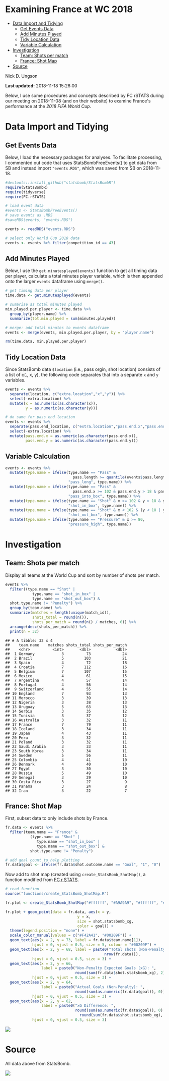 Examining France at WC 2018
================

-   [Data Import and Tidying](#data-import-and-tidying)
    -   [Get Events Data](#get-events-data)
    -   [Add Minutes Played](#add-minutes-played)
    -   [Tidy Location Data](#tidy-location-data)
    -   [Variable Calculation](#variable-calculation)
-   [Investigation](#investigation)
    -   [Team: Shots per match](#team-shots-per-match)
    -   [France: Shot Map](#france-shot-map)
-   [Source](#source)

Nick D. Ungson

**Last updated:** 2018-11-18 15:26:00

Below, I use some procedures and concepts described by FC rSTATS during our meeting on 2018-11-08 (and on their website) to examine France's performance at the *2018 FIFA World Cup*.

Data Import and Tidying
=======================

Get Events Data
---------------

Below, I load the necessary packages for analyses. To facilitate processing, I commented out code that uses StatsBombFreeEvents() to get data from SB and instead import `"events.RDS"`, which was saved from SB on 2018-11-18.

``` r
#devtools::install_github("statsbomb/StatsBombR")
require(StatsBombR)
require(tidyverse)
require(FC.rSTATS)

# load event data
#events <- StatsBombFreeEvents()
# save events as .RDS
#saveRDS(events, "events.RDS")

events <- readRDS("events.RDS")

# select only World Cup 2018 data
events <- events %>% filter(competition_id == 43)
```

Add Minutes Played
------------------

Below, I use the `get.minutesplayed(events)` function to get all timing data per player, calculate a total minutes player variable, which is then appended onto the larger `events` dataframe using `merge()`.

``` r
# get timing data per player
time.data <- get.minutesplayed(events)

# sumarise as total minutes played 
min.played.per.player <- time.data %>% 
  group_by(player.name) %>% 
  summarize(tot.min.played = sum(minutes.played))

# merge: add total minutes to events dataframe 
events <- merge(events, min.played.per.player, by = "player.name")

rm(time.data, min.played.per.player)
```

Tidy Location Data
------------------

Since StatsBomb data `$location` (i.e., pass orgin, shot location) consists of a list of c(., x, y), the following code separates that into a separate `x` and `y` variables.

``` r
events <- events %>% 
  separate(location, c("extra.location","x","y")) %>% 
  select(-extra.location) %>% 
  mutate(x = as.numeric(as.character(x)), 
         y = as.numeric(as.character(y)))

# do same for pass end location
events <- events %>% 
  separate(pass.end_location, c("extra.location","pass.end.x","pass.end.y")) %>% 
  select(-extra.location) %>% 
  mutate(pass.end.x = as.numeric(as.character(pass.end.x)), 
         pass.end.y = as.numeric(as.character(pass.end.y)))
```

Variable Calculation
--------------------

``` r
events <- events %>% 
  mutate(type.name = ifelse(type.name == "Pass" & 
                              pass.length >= quantile(events$pass.length, probs = c(0.95), na.rm = T), 
                            "pass_long", type.name)) %>% 
  mutate(type.name = ifelse(type.name == "Pass" & 
                              pass.end.x >= 102 & pass.end.y > 18 & pass.end.y < 62, 
                            "pass_into_box", type.name)) %>% 
  mutate(type.name = ifelse(type.name == "Shot" & x >= 102 & y > 18 & y < 62, 
                            "shot_in_box", type.name)) %>% 
  mutate(type.name = ifelse(type.name == "Shot" & x < 102 & (y < 18 | y > 62), 
                            "shot_out_box", type.name)) %>%
  mutate(type.name = ifelse(type.name == "Pressure" & x >= 80, 
                            "pressure_high", type.name))
```

Investigation
=============

Team: Shots per match
---------------------

Display all teams at the World Cup and sort by number of shots per match.

``` r
events %>% 
  filter((type.name == "Shot" | 
            type.name == "shot_in_box" | 
            type.name == "shot_out_box") & 
  shot.type.name != "Penalty") %>% 
  group_by(team.name) %>% 
  summarize(matches = length(unique(match_id)), 
            shots_total = round(n()), 
            shots_per_match = round(n() / matches, 0)) %>%
  arrange(desc(shots_per_match)) %>% 
  print(n = 32)
```

    ## # A tibble: 32 x 4
    ##    team.name    matches shots_total shots_per_match
    ##    <chr>          <int>       <dbl>           <dbl>
    ##  1 Germany            3          73              24
    ##  2 Brazil             5         103              21
    ##  3 Spain              4          72              18
    ##  4 Croatia            7         112              16
    ##  5 Belgium            7         107              15
    ##  6 Mexico             4          61              15
    ##  7 Argentina          4          57              14
    ##  8 Portugal           4          56              14
    ##  9 Switzerland        4          55              14
    ## 10 England            7          93              13
    ## 11 Morocco            3          39              13
    ## 12 Nigeria            3          38              13
    ## 13 Uruguay            5          63              13
    ## 14 Serbia             3          35              12
    ## 15 Tunisia            3          37              12
    ## 16 Australia          3          32              11
    ## 17 France             7          79              11
    ## 18 Iceland            3          34              11
    ## 19 Japan              4          43              11
    ## 20 Peru               3          32              11
    ## 21 Poland             3          32              11
    ## 22 Saudi Arabia       3          33              11
    ## 23 South Korea        3          34              11
    ## 24 Sweden             5          56              11
    ## 25 Colombia           4          41              10
    ## 26 Denmark            4          40              10
    ## 27 Egypt              3          30              10
    ## 28 Russia             5          49              10
    ## 29 Senegal            3          29              10
    ## 30 Costa Rica         3          27               9
    ## 31 Panama             3          24               8
    ## 32 Iran               3          22               7

France: Shot Map
----------------

First, subset data to only include shots by France.

``` r
fr.data <- events %>% 
  filter(team.name == "France" & 
           (type.name == "Shot" | 
              type.name == "shot_in_box" | 
              type.name == "shot_out_box") & 
           shot.type.name != "Penalty")

# add goal count to help plotting
fr.data$goal <- ifelse(fr.data$shot.outcome.name == "Goal", "1", "0")
```

Now add to shot map (created using `create_StatsBomb_ShotMap()`, a function modified from [FC r STATS](https://github.com/FCrSTATS/StatsBomb_WomensData/blob/master/3.CreateShotMaps.md).

``` r
# read function
source("functions/create_StatsBomb_ShotMap.R")

fr.plot <- create_StatsBomb_ShotMap("#ffffff", "#A9A9A9", "#ffffff", "#000000") 

fr.plot + geom_point(data = fr.data, aes(x = y, 
                                y = x, 
                                size = shot.statsbomb_xg, 
                                color = goal)) + 
  theme(legend.position = "none") + 
  scale_color_manual(values = c("#F42A41", "#00209F")) + 
  geom_text(aes(x = 2, y = 73, label = fr.data$team.name[1]), 
            hjust = 0, vjust = 0.5, size = 5, colour = "#00209F") + 
  geom_text(aes(x = 2, y = 68, label = paste0("Total shots (Non-Penalty): ", 
                                            nrow(fr.data))), 
            hjust = 0, vjust = 0.5, size = 3) + 
  geom_text(aes(x = 2, y = 66, 
                label = paste0("Non-Penalty Expected Goals (xG): ", 
                               round(sum(fr.data$shot.statsbomb_xg), 2))), 
            hjust = 0, vjust = 0.5, size = 3) + 
  geom_text(aes(x = 2, y = 64, 
                label = paste0("Actual Goals (Non-Penalty): ", 
                               round(sum(as.numeric(fr.data$goal)), 0))), 
            hjust = 0, vjust = 0.5, size = 3) + 
  geom_text(aes(x = 2, y = 62, 
                label = paste0("xG Difference: ", 
                               round(sum(as.numeric(fr.data$goal)), 0) - 
                                 round(sum(fr.data$shot.statsbomb_xg), 2))), 
            hjust = 0, vjust = 0.5, size = 3)
```

![](WC-France_files/figure-markdown_github/unnamed-chunk-7-1.png)

Source
======

All data above from StatsBomb.

![](statsbomb-logo.jpg)
